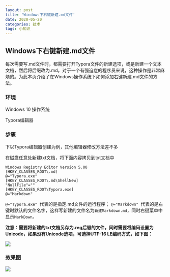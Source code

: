 ```yaml
---
layout: post
title: 'Windows下右键新建.md文件'
date: 2020-05-20
categories: 技术
tags: 小知识
---
```


## Windows下右键新建.md文件

每次需要写.md文件时，都需要打开Typora文件的新建选项，或是新建一个文本文档，然后将后缀改为.md。对于一个有强迫症的程序员来说，这种操作是非常麻烦的。为此本页介绍了在Windows操作系统下如何添加右键新建.md文件的方法。

### 环境

Windows 10 操作系统

Typora编辑器

### 步骤

下以Typora编辑器创建为例，其他编辑器修改方法差不多

在磁盘任意处新建txt文档，将下面内容拷贝到txt文档中

```
Windows Registry Editor Version 5.00
[HKEY_CLASSES_ROOT\.md]
@="Typora.exe"
[HKEY_CLASSES_ROOT\.md\ShellNew]
"NullFile"=""
[HKEY_CLASSES_ROOT\Typora.exe]
@="Markdown"
```

`@="Typora.exe" `代表的是指定.md文件的运行程序；
`@="Markdown" `代表的是右键时默认的文件名字，这样写新建的文件名为`新建Markdown.md`，同时右键菜单中显示`MarkDown`。

**注意：需要将新建的txt文档另存为.reg后缀的文件，同时需要将编码设置为Unicode，如果没有Unicode选项，可选择UTF-16 LE编码方式，如下图：**

![](https://www.bladchan.ml/assets/img/mdsavesetting.png)

### 效果图

![](https://www.bladchan.ml/assets/img/mdresult.png)